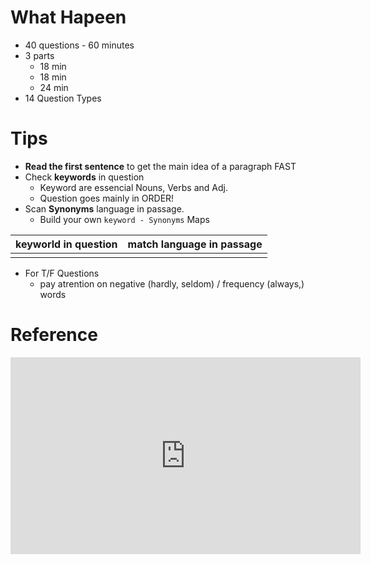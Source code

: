 What Hapeen
=============

- 40 questions - 60 minutes
- 3 parts
	- 18 min
	- 18 min
	- 24 min
- 14 Question Types


Tips
=====

- **Read the first sentence** to get the main idea of a paragraph FAST
- Check **keywords** in question
	- Keyword are essencial Nouns, Verbs and Adj.
	- Question goes mainly in ORDER!
- Scan **Synonyms** language in passage.
	- Build your own ``keyword - Synonyms`` Maps


| keyworld in question | match language in passage |
| -------------------- | ------------------------- |
|                      |                           |

- For T/F Questions
	- pay atrention on negative (hardly, seldom) / frequency (always,) words


Reference
========

<iframe width="560" height="315" src="https://www.youtube.com/embed/IUcJREhUKGg" frameborder="0" allow="accelerometer; autoplay; encrypted-media; gyroscope; picture-in-picture" allowfullscreen></iframe>

